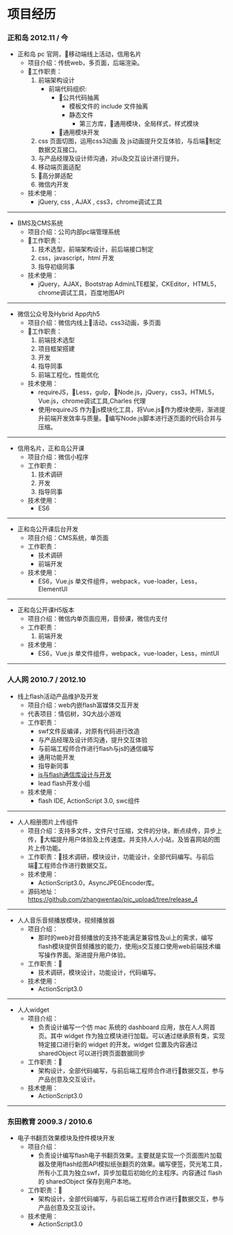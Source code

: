 项目经历
======

### 正和岛 2012.11 / 今
+ 正和岛 pc 官网，移动端线上活动，信用名片
    + 项目介绍：传统web，多页面，后端渲染。
    + 工作职责：
        1. 前端架构设计
            + 前端代码组织: 
                + 公共代码抽离
                    + 模板文件的 include 文件抽离
                    + 静态文件
                        + 第三方库，通用模块，全局样式，样式模块
                + 通用模块开发
        2. css 页面切图，运用css3动画 及 js动画提升交互体验，与后端制定数据交互接口。
        3. 与产品经理及设计师沟通，对ui及交互设计进行提升。
        4. 移动端页面适配
        5. 高分屏适配
        6. 微信内开发
    + 技术使用：
        + jQuery, css , AJAX , css3，chrome调试工具

* * *

+ BMS及CMS系统
    + 项目介绍：公司内部pc端管理系统
    + 工作职责：
        1. 技术选型，前端架构设计，前后端接口制定
        2. css，javascript，html 开发 
        3. 指导初级同事
    + 技术使用：
        + jQuery，AJAX，Bootstrap AdminLTE框架，CKEditor，HTML5，chrome调试工具，百度地图API

* * *

+ 微信公众号及Hybrid App内h5
    + 项目介绍：微信内线上活动，css3动画，多页面
    + 工作职责：
        1. 前端技术选型
        2. 项目框架搭建
        3. 开发
        4. 指导同事
        5. 前端工程化，性能优化
    + 技术使用：
        + requireJS，Less，gulp，Node.js，jQuery，css3，HTML5，Vue.js，chrome调试工具,Charles 代理
        + 使用requireJS 作为js模块化工具，将Vue.js作为模块使用，渐进提升前端开发效率与质量。编写Node.js脚本进行逐页面的代码合并与压缩。

* * *

+ 信用名片，正和岛公开课
    + 项目介绍：微信小程序
    + 工作职责：
        1. 技术调研
        2. 开发
        3. 指导同事
    + 技术使用：
        + ES6

* * *

+ 正和岛公开课后台开发
    + 项目介绍：CMS系统，单页面
    + 工作职责：
        + 技术调研
        + 前端开发
    + 技术使用：
        + ES6，Vue.js 单文件组件，webpack，vue-loader，Less，ElementUI

* * *

+ 正和岛公开课H5版本
    + 项目介绍：微信内单页面应用，音频课，微信内支付
    + 工作职责：
        1. 前端开发
    + 技术使用：
        + ES6，Vue.js 单文件组件，webpack，vue-loader，Less，mintUI

* * *

### 人人网 2010.7 / 2012.10
+ 线上flash活动产品维护及开发
    + 项目介绍：web内嵌flash富媒体交互开发
    + 代表项目：情侣树，3Q大战小游戏
    + 工作职责：
        + swf文件反编译，对原有代码进行改造
        + 与产品经理及设计师沟通，提升交互体验
        + 与前端工程师合作进行flash与js的通信编写
        + 通用功能开发
        + 指导新同事
        + [js与flash通信库设计与开发](https://github.com/zhangwentao/ExternalEvent)
        + lead flash开发小组
    + 技术使用：
        + flash IDE, ActionScript 3.0, swc组件

* * *

+ 人人相册图片上传组件
    + 项目介绍：支持多文件，文件尺寸压缩，文件的分块，断点续传，异步上传，大幅提升用户体验及上传速度。并支持人人小站，及皆喜网站的图片上传功能。
    + 工作职责：技术调研，模块设计，功能设计，全部代码编写。与前后端工程师合作进行数据交互。
    + 技术使用：
        + ActionScript3.0，AsyncJPEGEncoder库。
    + 源码地址：https://github.com/zhangwentao/pic_upload/tree/release_4

* * *

+ 人人音乐音频播放模块，视频播放器
    + 项目介绍：
        + 那时的web对音频播放的支持不能满足兼容性及ui上的需求，编写flash模块提供音频播放的能力，使用js交互接口使用web前端技术编写操作界面。渐进提升用户体验。
    + 工作职责：
        + 技术调研，模块设计，功能设计，代码编写。
    + 技术使用：
        + ActionScript3.0

* * *

+ 人人widget
    + 项目介绍：
        + 负责设计编写一个仿 mac 系统的 dashboard 应用，放在人人网首页。其中 widget 作为独立模块进行加载。可以通过继承原有类，实现特定接口进行新的 widget 的开发。widget 位置及内容通过 sharedObject 可以进行跨页面数据同步
    + 工作职责：
        + 架构设计，全部代码编写，与前后端工程师合作进行数据交互，参与产品创意及交互设计。
    + 技术使用：
        + ActionScript3.0

* * *

### 东田教育 2009.3 / 2010.6
+ 电子书翻页效果模块及控件模块开发
    + 项目介绍：
        + 负责设计编写flash电子书翻页效果。主要就是实现一个页面图片加载器及使用flash绘图API模拟纸张翻页的效果。编写便签，荧光笔工具，所有小工具为独立swf，异步加载后初始化的主程序。内容通过 flash 的 sharedObject 保存到用户本地。
    + 工作职责：
        + 架构设计，全部代码编写，与前后端工程师合作进行数据交互，参与产品创意及交互设计。
    + 技术使用：
        + ActionScript3.0
